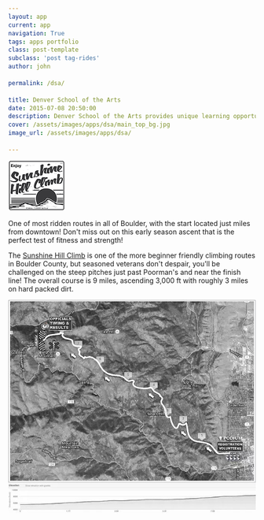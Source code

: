 ```yaml
---
layout: app
current: app
navigation: True
tags: apps portfolio
class: post-template
subclass: 'post tag-rides'
author: john

permalink: /dsa/

title: Denver School of the Arts
date: 2015-07-08 20:50:00
description: Denver School of the Arts provides unique learning opportunities for many students.
cover: /assets/images/apps/dsa/main_top_bg.jpg
image_url: /assets/images/apps/dsa/

---
```


<img src="/assets/images/sunshine_hc_logo.png">

One of most ridden routes in all of Boulder, with the start located just miles from downtown!  Don't miss out on this early season ascent that is the perfect test of fitness and strength!

The [Sunshine Hill Climb](https://www.sanitascycling.com/sunshine-hill-climb) is one of the more beginner friendly climbing routes in Boulder County, but seasoned veterans don't despair, you'll be challenged on the steep pitches just past Poorman's and near the finish line!  The overall course is 9 miles, ascending 3,000 ft with roughly 3 miles on hard packed dirt.

<img src="/assets/images/sunshine_hc_map.jpg">